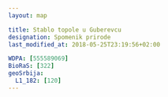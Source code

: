 ```yaml
---
layout: map

title: Stablo topole u Guberevcu
designation: Spomenik prirode
last_modified_at: 2018-05-25T23:19:56+02:00

WDPA: [555589069]
BioRaS: [322]
geoSrbija:
  L1_182: [120]
---
```

